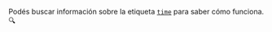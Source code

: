 Podés buscar información sobre la etiqueta [`time`](https://developer.mozilla.org/es/docs/Web/HTML/Element/time) para saber cómo funciona. :mag: